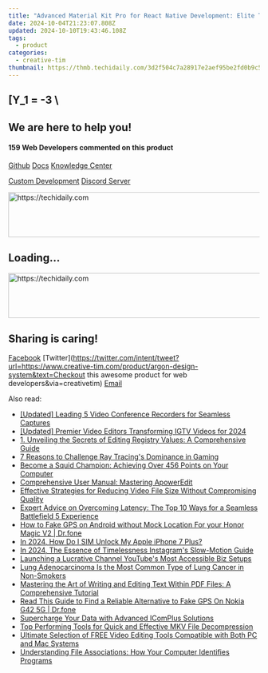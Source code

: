 ```yaml
---
title: "Advanced Material Kit Pro for React Native Development: Elite Template by Creative Tim"
date: 2024-10-04T21:23:07.808Z
updated: 2024-10-10T19:43:46.108Z
tags:
  - product
categories:
  - creative-tim
thumbnail: https://thmb.techidaily.com/3d2f504c7a28917e2aef95be2fd0b9c5130c134ee668702387fa9476707bc049.jpg
---
```


## \[Y_1 = -3 \

## We are here to help you!

#### 159 Web Developers commented on this product

[Github](https://github.com/creativetimofficial/argon-design-system) [Docs](https://tools.techidaily.com/creative-tim/products/) [Knowledge Center](https://tools.techidaily.com/creative-tim/products/) 

[Custom Development](https://tools.techidaily.com/creative-tim/products/) [Discord Server](https://discord.com/invite/FhCJCaHdQa) 

<!-- affiliate ads begin -->
<a href="https://unicoeye.pxf.io/c/5597632/2134235/18498" target="_top" id="2134235">
  <img src="//a.impactradius-go.com/display-ad/18498-2134235" border="0" alt="https://techidaily.com" width="728" height="90"/>
</a>
<img height="0" width="0" src="https://unicoeye.pxf.io/i/5597632/2134235/18498" style="position:absolute;visibility:hidden;" border="0" />
<!-- affiliate ads end -->

## Loading...

<!-- affiliate ads begin -->
<a href="https://appsumo.8odi.net/c/5597632/2043603/7443" target="_top" id="2043603">
  <img src="//a.impactradius-go.com/display-ad/7443-2043603" border="0" alt="https://techidaily.com" width="728" height="90"/>
</a>
<img height="0" width="0" src="https://appsumo.8odi.net/i/5597632/2043603/7443" style="position:absolute;visibility:hidden;" border="0" />
<!-- affiliate ads end -->

## Sharing is caring!

[Facebook](https://www.facebook.com/sharer/sharer.php?u=https://www.creative-tim.com/product/argon-design-system?src=sdkpreparse) [Twitter](https://twitter.com/intent/tweet?url=https://www.creative-tim.com/product/argon-design-system&text=Checkout this awesome product for web developers&via=creativetim) [Email](https://tools.techidaily.com/creative-tim/products/)

<ins class="adsbygoogle"
     style="display:block"
     data-ad-format="autorelaxed"
     data-ad-client="ca-pub-7571918770474297"
     data-ad-slot="1223367746"></ins>

<ins class="adsbygoogle"
     style="display:block"
     data-ad-client="ca-pub-7571918770474297"
     data-ad-slot="8358498916"
     data-ad-format="auto"
     data-full-width-responsive="true"></ins>

<span class="atpl-alsoreadstyle">Also read:</span>
<div><ul>
<li><a href="https://desktop-recording.techidaily.com/updated-leading-5-video-conference-recorders-for-seamless-captures/"><u>[Updated] Leading 5 Video Conference Recorders for Seamless Captures</u></a></li>
<li><a href="https://instagram-video-recordings.techidaily.com/updated-premier-video-editors-transforming-igtv-videos-for-2024/"><u>[Updated] Premier Video Editors Transforming IGTV Videos for 2024</u></a></li>
<li><a href="https://fox-zero.techidaily.com/1-unveiling-the-secrets-of-editing-registry-values-a-comprehensive-guide/"><u>1. Unveiling the Secrets of Editing Registry Values: A Comprehensive Guide</u></a></li>
<li><a href="https://games-able.techidaily.com/7-reasons-to-challenge-ray-tracings-dominance-in-gaming/"><u>7 Reasons to Challenge Ray Tracing's Dominance in Gaming</u></a></li>
<li><a href="https://fox-zero.techidaily.com/become-a-squid-champion-achieving-over-456-points-on-your-computer/"><u>Become a Squid Champion: Achieving Over 456 Points on Your Computer</u></a></li>
<li><a href="https://fox-zero.techidaily.com/comprehensive-user-manual-mastering-apoweredit/"><u>Comprehensive User Manual: Mastering ApowerEdit</u></a></li>
<li><a href="https://fox-zero.techidaily.com/effective-strategies-for-reducing-video-file-size-without-compromising-quality/"><u>Effective Strategies for Reducing Video File Size Without Compromising Quality</u></a></li>
<li><a href="https://program-issues.techidaily.com/expert-advice-on-overcoming-latency-the-top-10-ways-for-a-seamless-battlefield-5-experience/"><u>Expert Advice on Overcoming Latency: The Top 10 Ways for a Seamless Battlefield 5 Experience</u></a></li>
<li><a href="https://android-location.techidaily.com/how-to-fake-gps-on-android-without-mock-location-for-your-honor-magic-v2-drfone-by-drfone-virtual/"><u>How to Fake GPS on Android without Mock Location For your Honor Magic V2 | Dr.fone</u></a></li>
<li><a href="https://sim-unlock.techidaily.com/in-2024-how-do-i-sim-unlock-my-apple-iphone-7-plus-by-drfone-ios/"><u>In 2024, How Do I SIM Unlock My Apple iPhone 7 Plus?</u></a></li>
<li><a href="https://instagram-clips.techidaily.com/in-2024-the-essence-of-timelessness-instagrams-slow-motion-guide/"><u>In 2024, The Essence of Timelessness Instagram's Slow-Motion Guide</u></a></li>
<li><a href="https://youtube-tips.techidaily.com/hing-a-lucrative-channel-youtubes-most-accessible-biz-setups/"><u>Launching a Lucrative Channel YouTube's Most Accessible Biz Setups</u></a></li>
<li><a href="https://win-howtos.techidaily.com/1723211548010-lung-adenocarcinoma-is-the-most-common-type-of-lung-cancer-in-non-smokers/"><u>Lung Adenocarcinoma Is the Most Common Type of Lung Cancer in Non-Smokers</u></a></li>
<li><a href="https://fox-zero.techidaily.com/mastering-the-art-of-writing-and-editing-text-within-pdf-files-a-comprehensive-tutorial/"><u>Mastering the Art of Writing and Editing Text Within PDF Files: A Comprehensive Tutorial</u></a></li>
<li><a href="https://fake-location.techidaily.com/read-this-guide-to-find-a-reliable-alternative-to-fake-gps-on-nokia-g42-5g-drfone-by-drfone-virtual-android/"><u>Read This Guide to Find a Reliable Alternative to Fake GPS On Nokia G42 5G | Dr.fone</u></a></li>
<li><a href="https://fox-zero.techidaily.com/supercharge-your-data-with-advanced-icomplus-solutions/"><u>Supercharge Your Data with Advanced IComPlus Solutions</u></a></li>
<li><a href="https://fox-zero.techidaily.com/top-performing-tools-for-quick-and-effective-mkv-file-decompression/"><u>Top Performing Tools for Quick and Effective MKV File Decompression</u></a></li>
<li><a href="https://fox-zero.techidaily.com/ultimate-selection-of-free-video-editing-tools-compatible-with-both-pc-and-mac-systems/"><u>Ultimate Selection of FREE Video Editing Tools Compatible with Both PC and Mac Systems</u></a></li>
<li><a href="https://fox-zero.techidaily.com/understanding-file-associations-how-your-computer-identifies-programs/"><u>Understanding File Associations: How Your Computer Identifies Programs</u></a></li>
</ul></div>

